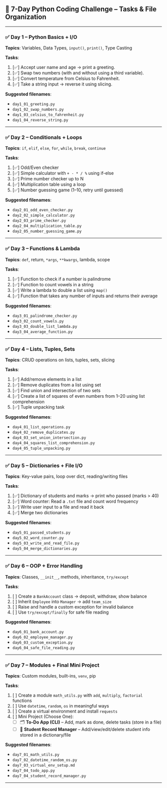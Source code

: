 ## 📅 7-Day Python Coding Challenge – Tasks & File Organization

---

### ✅ Day 1 – Python Basics + I/O

**Topics**: Variables, Data Types, `input()`, `print()`, Type Casting

**Tasks**:
1. [✅] Accept user name and age → print a greeting.
2. [✅] Swap two numbers (with and without using a third variable).
3. [✅] Convert temperature from Celsius to Fahrenheit.
4. [✅] Take a string input → reverse it using slicing.

**Suggested filenames**:
- `day1_01_greeting.py`  
- `day1_02_swap_numbers.py`  
- `day1_03_celsius_to_fahrenheit.py`  
- `day1_04_reverse_string.py`  

---

### ✅ Day 2 – Conditionals + Loops

**Topics**: `if`, `elif`, `else`, `for`, `while`, `break`, `continue`

**Tasks**:
1. [✅] Odd/Even checker
2. [✅] Simple calculator with `+ - * / %` using if-else
3. [✅] Prime number checker up to N
4. [✅] Multiplication table using a loop
5. [✅] Number guessing game (1–10, retry until guessed)

**Suggested filenames**:
- `day2_01_odd_even_checker.py`  
- `day2_02_simple_calculator.py`  
- `day2_03_prime_checker.py`  
- `day2_04_multiplication_table.py`  
- `day2_05_number_guessing_game.py`  

---

### ✅ Day 3 – Functions & Lambda

**Topics**: `def`, return, `*args`, `**kwargs`, lambda, scope

**Tasks**:
1. [✅] Function to check if a number is palindrome
2. [✅] Function to count vowels in a string
3. [✅] Write a lambda to double a list using `map()`
4. [✅] Function that takes any number of inputs and returns their average

**Suggested filenames**:
- `day3_01_palindrome_checker.py`  
- `day3_02_count_vowels.py`  
- `day3_03_double_list_lambda.py`  
- `day3_04_average_function.py`  

---

### ✅ Day 4 – Lists, Tuples, Sets

**Topics**: CRUD operations on lists, tuples, sets, slicing

**Tasks**:
1. [✅] Add/remove elements in a list
2. [✅] Remove duplicates from a list using set
3. [✅] Find union and intersection of two sets
4. [✅] Create a list of squares of even numbers from 1–20 using list comprehension
5. [✅] Tuple unpacking task

**Suggested filenames**:
- `day4_01_list_operations.py`  
- `day4_02_remove_duplicates.py`  
- `day4_03_set_union_intersection.py`  
- `day4_04_squares_list_comprehension.py`  
- `day4_05_tuple_unpacking.py`  

---

### ✅ Day 5 – Dictionaries + File I/O

**Topics**: Key-value pairs, loop over dict, reading/writing files

**Tasks**:
1. [✅] Dictionary of students and marks → print who passed (marks > 40)
2. [✅] Word counter: Read a `.txt` file and count word frequency
3. [✅] Write user input to a file and read it back
4. [✅] Merge two dictionaries

**Suggested filenames**:
- `day5_01_passed_students.py`  
- `day5_02_word_counter.py`  
- `day5_03_write_and_read_file.py`  
- `day5_04_merge_dictionaries.py`  

---

### ✅ Day 6 – OOP + Error Handling

**Topics**: Classes, `__init__`, methods, inheritance, `try/except`

**Tasks**:
1. [ ] Create a `BankAccount` class → deposit, withdraw, show balance
2. [ ] Inherit `Employee` into `Manager` → add `team_size`
3. [ ] Raise and handle a custom exception for invalid balance
4. [ ] Use `try/except/finally` for safe file reading

**Suggested filenames**:
- `day6_01_bank_account.py`  
- `day6_02_employee_manager.py`  
- `day6_03_custom_exception.py`  
- `day6_04_safe_file_reading.py`  

---

### ✅ Day 7 – Modules + Final Mini Project

**Topics**: Custom modules, built-ins, `venv`, pip

**Tasks**:
1. [ ] Create a module `math_utils.py` with `add`, `multiply`, `factorial` functions
2. [ ] Use `datetime`, `random`, `os` in meaningful ways
3. [ ] Create a virtual environment and install `requests`
4. [ ] Mini Project (Choose One):
   - [ ] 🗂️ **To-Do App (CLI)** – Add, mark as done, delete tasks (store in a file)
   - [ ] 📝 **Student Record Manager** – Add/view/edit/delete student info stored in a dictionary/file

**Suggested filenames**:
- `day7_01_math_utils.py`  
- `day7_02_datetime_random_os.py`  
- `day7_03_virtual_env_setup.md`  
- `day7_04_todo_app.py`  
- `day7_04_student_record_manager.py`  

---

